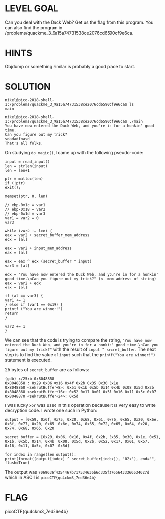 # LEVEL GOAL

Can you deal with the Duck Web? Get us the flag from this program. You can also find the program in /problems/quackme_3_9a15a74731538ce2076cd6590cf9e6ca.

# HINTS

Objdump or something similar is probably a good place to start.

# SOLUTION

```
nikel@pico-2018-shell-1:/problems/quackme_3_9a15a74731538ce2076cd6590cf9e6ca$ ls
main

nikel@pico-2018-shell-1:/problems/quackme_3_9a15a74731538ce2076cd6590cf9e6ca$ ./main
You have now entered the Duck Web, and you're in for a honkin' good time.
Can you figure out my trick?
sdadadfnasd
That's all folks.
```

On studying `do_magic()`, I came up with the following pseudo-code:

```
input = read_input()
len = strlen(input)
len = len+1

ptr = malloc(len)
if (!ptr)
exit();

memset(ptr, 0, len)

// ebp-0x1c = var1
// ebp-0x18 = var2
// ebp-0x1d = var3
var1 = var2 = 0
var3

while (var2 != len) {
eax = var2 + secret_buffer_mem_address
ecx = [al]

eax = var2 + input_mem_address
eax = [al]

eax = eax ^ ecx (secret_buffer ^ input)
var3 = [al]

edx = "You have now entered the Duck Web, and you're in for a honkin' good time.\nCan you figure out my trick?" (<- mem address of string)
eax = var2 + edx
eax = [al]

if (al == var3) {
var1 += 1
} else if (var1 == 0x19) {
printf ("You are winner!")
return
}

var2 += 1
}
```

We can see that the code is trying to compare the string, `"You have now entered the Duck Web, and you're in for a honkin' good time.\nCan you figure out my trick?"` with the result of `input ^ secret_buffer`. The next step is to find the value of `input` such that the `printf("You are winner!")` statement is executed.

25 bytes of `secret_buffer` are as follows:

```
(gdb) x/25xb 0x8048858
0x8048858 : 0x29 0x06 0x16 0x4f 0x2b 0x35 0x30 0x1e
0x8048860 <sekrutBuffer+8>: 0x51 0x1b 0x5b 0x14 0x4b 0x08 0x5d 0x2b
0x8048868 <sekrutBuffer+16>: 0x52 0x17 0x01 0x57 0x16 0x11 0x5c 0x07
0x8048870 <sekrutBuffer+24>: 0x5d
```

I was lucky `xor` was used in this operation because it is very easy to write decryption code. I wrote one such in Python:

```
output = [0x59, 0x6f, 0x75, 0x20, 0x68, 0x61, 0x76, 0x65, 0x20, 0x6e, 0x6f, 0x77, 0x20, 0x65, 0x6e, 0x74, 0x65, 0x72, 0x65, 0x64, 0x20, 0x74, 0x68, 0x65, 0x20]

secret_buffer = [0x29, 0x06, 0x16, 0x4f, 0x2b, 0x35, 0x30, 0x1e, 0x51, 0x1b, 0x5b, 0x14, 0x4b, 0x08, 0x5d, 0x2b, 0x52, 0x17, 0x01, 0x57, 0x16, 0x11, 0x5c, 0x07, 0x5d]

for index in range(len(output)):
print(format((output[index] ^ secret_buffer[index]), '02x'), end="", flush=True)
```

The output was `7069636f4354467b717534636b6d335f37656433366534627d` which in ASCII is `picoCTF{qu4ckm3_7ed36e4b}`

# FLAG

picoCTF{qu4ckm3_7ed36e4b}
